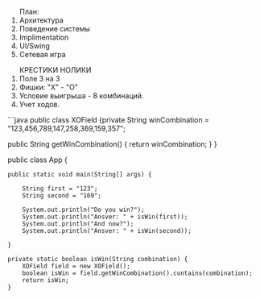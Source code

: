 <ol>План:
<li>Архитектура</li>
<li>Поведение системы</li>
<li>Implimentation</li>
<li>UI/Swing</li>
<li>Сетевая игра</li></ol>
<ol>КРЕСТИКИ НОЛИКИ

<li>Поле 3 на 3</li>
<li>Фишки: "Х" - "О"</li>
<li>Условие выигрыша - 8 комбинаций.</li>
<li>Учет ходов.</li></ol>
```java
public class XOField {private String winCombination = "123,456,789,147,258,369,159,357";

public String getWinCombination() {
	return winCombination;
}
}

public class App {
	
	public static void main(String[] args) {
	
		String first = "123";
		String second = "169";
		
		System.out.println("Do you win?");
		System.out.println("Ansver: " + isWin(first));
		System.out.println("And now?");
		System.out.println("Ansver: " + isWin(second));
		
	}

	private static boolean isWin(String combination) {
		XOField field = new XOField();
		boolean isWin = field.getWinCombination().contains(combination);
		return isWin;
	}
